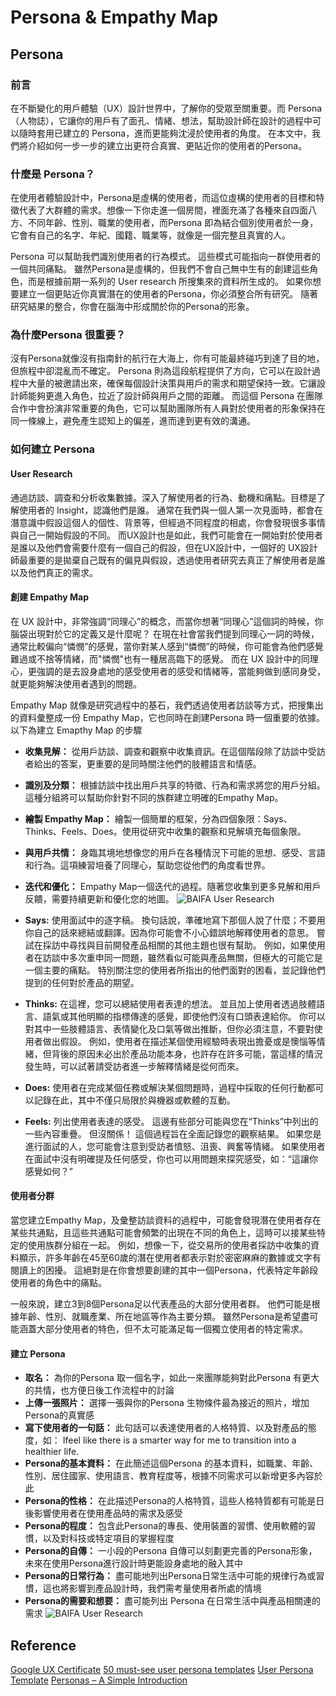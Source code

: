 # Persona & Empathy Map

## Persona

### 前言

在不斷變化的用戶體驗（UX）設計世界中，了解你的受眾至關重要。而 Persona （人物誌），它讓你的用戶有了面孔、情緒、想法，幫助設計師在設計的過程中可以隨時套用已建立的 Persona，進而更能夠沈浸於使用者的角度。
在本文中，我們將介紹如何一步一步的建立出更符合真實、更貼近你的使用者的Persona。

### 什麼是 Persona？

在使用者體驗設計中，Persona是虛構的使用者，而這位虛構的使用者的目標和特徵代表了大群體的需求。想像一下你走進一個房間，裡面充滿了各種來自四面八方、不同年齡、性別、職業的使用者，而Persona 即為結合個別使用者於一身，它會有自己的名字、年紀、國籍、職業等，就像是一個完整且真實的人。 

Persona 可以幫助我們識別使用者的行為模式。 這些模式可能指向一群使用者的一個共同痛點。 雖然Persona是虛構的，但我們不會自己無中生有的創建這些角色，而是根據前期一系列的 User research 所搜集來的資料所生成的。 
如果你想要建立一個更貼近你真實潛在的使用者的Persona，你必須整合所有研究。 隨著研究結果的整合，你會在腦海中形成關於你的Persona的形象。

### 為什麼Persona 很重要？

沒有Persona就像沒有指南針的航行在大海上，你有可能最終碰巧到達了目的地，但旅程中卻混亂而不確定。
Persona 則為這段航程提供了方向，它可以在設計過程中大量的被邀請出來，確保每個設計決策與用戶的需求和期望保持一致。它讓設計師能夠更進入角色，拉近了設計師與用戶之間的距離。
而這個 Persona 在團隊合作中會扮演非常重要的角色，它可以幫助團隊所有人員對於使用者的形象保持在同一條線上，避免產生認知上的偏差，進而達到更有效的溝通。


### 如何建立 Persona

#### User Research
通過訪談、調查和分析收集數據。深入了解使用者的行為、動機和痛點。目標是了解使用者的 Insight，認識他們是誰。
通常在我們與一個人第一次見面時，都會在潛意識中假設這個人的個性、背景等，但經過不同程度的相處，你會發現很多事情與自己一開始假設的不同。
而UX設計也是如此，我們可能會在一開始對於使用者是誰以及他們會需要什麼有一個自己的假設，但在UX設計中，一個好的 UX設計師最重要的是拋棄自己既有的偏見與假設，透過使用者研究去真正了解使用者是誰以及他們真正的需求。

#### 創建 Empathy Map

在 UX 設計中，非常強調“同理心”的概念，而當你想著“同理心”這個詞的時候，你腦袋出現對於它的定義又是什麼呢？
在現在社會當我們提到同理心一詞的時候，通常比較偏向“憐憫”的感覺，當你對某人感到“憐憫”的時候，你可能會為他們感覺難過或不捨等情緒，而"憐憫"也有一種居高臨下的感覺。
而在 UX 設計中的同理心，更強調的是去設身處地的感受使用者的感受和情緒等，當能夠做到感同身受，就更能夠解決使用者遇到的問題。

Empathy Map 就像是研究過程中的基石，我們透過使用者訪談等方式，把搜集出的資料彙整成一份 Empathy Map，它也同時在創建Persona 時一個重要的依據。
以下為建立 Emapthy Map 的步驟

- **收集見解：** 從用戶訪談、調查和觀察中收集資訊。在這個階段除了訪談中受訪者給出的答案，更重要的是同時關注他們的肢體語言和情感。
- **識別及分類：** 根據訪談中找出用戶共享的特徵、行為和需求將您的用戶分組。這種分組將可以幫助你針對不同的族群建立明確的Empathy Map。
- **繪製 Empathy Map：** 繪製一個簡單的框架，分為四個象限：Says、Thinks、Feels、Does。使用從研究中收集的觀察和見解填充每個象限。  
- **與用戶共情：** 身臨其境地想像您的用戶在各種情況下可能的思想、感受、言語和行為。這項練習培養了同理心，幫助您從他們的角度看世界。
- **迭代和優化：** Empathy Map一個迭代的過程。隨著您收集到更多見解和用戶反饋，需要持續更新和優化您的地圖。
![BAIFA User Research](https://github.com/CAFECA-IO/KnowledgeManagement/assets/98379087/384b4296-53fe-4616-b08b-81ea24d165ed)

- **Says:** 使用面試中的逐字稿。 換句話說，準確地寫下那個人說了什麼；不要用你自己的話來總結或翻譯。因為你可能會不小心錯誤地解釋使用者的意思。 嘗試在採訪中尋找與目前開發產品相關的其他主題也很有幫助。 例如，如果使用者在訪談中多次重申同一問題，雖然看似可能與產品無關，但極大的可能它是一個主要的痛點。 特別關注您的使用者所指出的他們面對的困看，並記錄他們提到的任何對於產品的期望。
- **Thinks:** 在這裡，您可以總結使用者表達的想法。 並且加上使用者透過肢體語言、語氣或其他明顯的指標傳達的感覺，即使他們沒有口頭表達給你。 你可以對其中一些肢體語言、表情變化及口氣等做出推斷，但你必須注意，不要對使用者做出假設。 例如，使用者在描述某個使用經驗時表現出擔憂或是懊惱等情緒，但背後的原因未必出於產品功能本身，也許存在許多可能，當這樣的情況發生時，可以試著請受訪者進一步解釋情緒是從何而來。
- **Does:** 使用者在完成某個任務或解決某個問題時，過程中採取的任何行動都可以記錄在此，其中不僅只局限於與機器或軟體的互動。
- **Feels:** 列出使用者表達的感受。 這邊有些部分可能與您在“Thinks”中列出的一些內容重疊。 但沒關係！ 這個過程旨在全面記錄您的觀察結果。 如果您是進行面試的人，您可能會注意到受訪者憤怒、沮喪、興奮等情緒。 如果使用者在面試中沒有明確提及任何感受，你也可以用問題來探究感受，如：“這讓你感覺如何？”

#### 使用者分群

當您建立Empathy Map，及彙整訪談資料的過程中，可能會發現潛在使用者存在某些共通點，且這些共通點可能會頻繁的出現在不同的角色上，這時可以接某些特定的使用族群分組在一起。 例如，想像一下，從交易所的使用者採訪中收集的資料顯示，許多年齡在45至60歲的潛在使用者都表示對於密密麻麻的數據或文字有閱讀上的困擾。 這絕對是在你會想要創建的其中一個Persona，代表特定年齡段使用者的角色中的痛點。

一般來說，建立3到8個Persona足以代表產品的大部分使用者群。 他們可能是根據年齡、性別、就職產業、所在地區等作為主要分類。 雖然Persona是希望盡可能涵蓋大部分使用者的特色，但不太可能滿足每一個獨立使用者的特定需求。

#### 建立 Persona
- **取名：** 為你的Persona 取一個名字，如此一來團隊能夠對此Persona 有更大的共情，也方便日後工作流程中的討論
- **上傳一張照片：** 選擇一張與你的Persona 生物條件最為接近的照片，增加 Persona的真實感
- **寫下使用者的一句話：** 此句話可以表達使用者的人格特質、以及對產品的態度，如： Ifeel like there is a smarter way for me to transition into a healthier life.
- **Persona的基本資料：** 在此簡述這個Persona 的基本資料，如職業、年齡、性別、居住國家、使用語言、教育程度等，根據不同需求可以新增更多內容於此
- **Persona的性格：** 在此描述Persona的人格特質，這些人格特質都有可能是日後影響使用者在使用產品時的需求及感受
- **Persona的程度：** 包含此Persona的專長、使用裝置的習慣、使用軟體的習慣，以及對科技或特定項目的掌握程度
- **Persona的自傳：** 一小段的Persona 自傳可以刻劃更完善的Persona形象，未來在使用Persona進行設計時更能設身處地的融入其中
- **Persona的日常行為：** 盡可能地列出Persona日常生活中可能的規律行為或習慣，這也將影響到產品設計時，我們需考量使用者所處的情境
- **Persona的需要和想要：** 盡可能列出 Persona 在日常生活中與產品相關連的需求
![BAIFA User Research](https://github.com/CAFECA-IO/KnowledgeManagement/assets/98379087/4fb059f0-9935-496d-a3c2-a040b6745714)


## Reference
[Google UX Certificate](https://www.coursera.org/learn/start-ux-design-process/supplement/WMeZK/learn-more-about-personas)
[50 must-see user persona templates](https://www.justinmind.com/blog/user-persona-templates/)
[User Persona Template](https://xtensio.com/user-persona-template/)
[Personas – A Simple Introduction](https://www.interaction-design.org/literature/article/personas-why-and-how-you-should-use-them)
